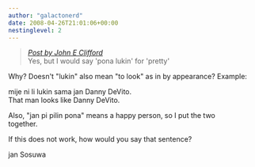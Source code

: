 ```yaml
---
author: "galactonerd"
date: 2008-04-26T21:01:06+00:00
nestinglevel: 2
---
```

> [_Post by John E Clifford_](/OV2hCo5i/tomo-sona-pi-meli-lili-pi-lukin-pona#post14)  
> Yes, but I would say 'pona lukin' for 'pretty'  
> 

Why? Doesn't "lukin" also mean "to look" as in by appearance? Example:  
  
mije ni li lukin sama jan Danny DeVito.  
That man looks like Danny DeVito.  
  
Also, "jan pi pilin pona" means a happy person, so I put the two  
together.  
  
If this does not work, how would you say that sentence?  
  
jan Sosuwa